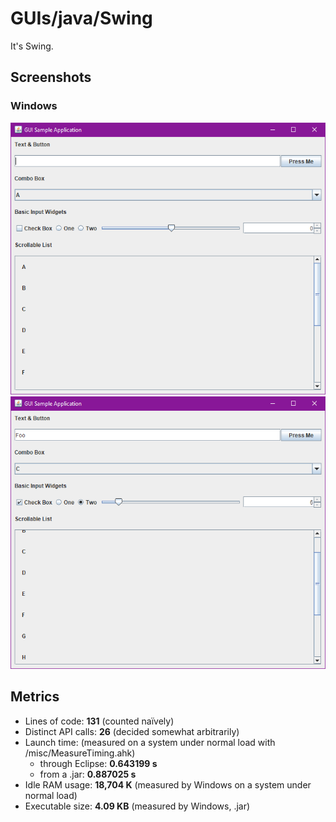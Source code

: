 # GUIs/java/Swing

It's Swing.

## Screenshots

### Windows
![empty](screenshots/windows-empty.png)
![full](screenshots/windows-full.png)

## Metrics

- Lines of code: **131** (counted naïvely)
- Distinct API calls: **26** (decided somewhat arbitrarily)
- Launch time: (measured on a system under normal load with /misc/MeasureTiming.ahk)
  - through Eclipse: **0.643199 s**
  - from a .jar: **0.887025 s**
- Idle RAM usage: **18,704 K** (measured by Windows on a system under normal load)
- Executable size: **4.09 KB** (measured by Windows, .jar)
